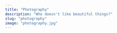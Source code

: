 ```yaml
---
title: "Photography"
description: "Who doesn't like beautiful things?"
slug: "photography"
image: "photography.jpg"
---
```

